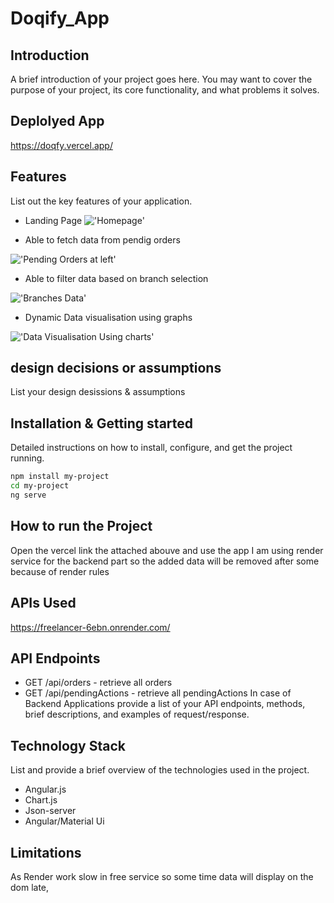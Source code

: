 # Doqify_App

## Introduction
A brief introduction of your project goes here. You may want to cover the purpose of your project, its core functionality, and what problems it solves.

## Deplolyed App
https://doqfy.vercel.app/

## Features
List out the key features of your application.

- Landing Page
!['Homepage'](https://i.ibb.co/FgFQJFG/Homepage.png)

- Able to fetch data from pendig orders

!['Pending Orders at left'](https://i.ibb.co/FgFQJFG/Homepage.png)

- Able to filter data based on branch selection

!['Branches Data'](https://i.ibb.co/QMVyDCN/Branch-1.png)

- Dynamic Data visualisation using graphs

!['Data Visualisation Using charts'](https://i.ibb.co/KrFRB0x/Branch-2.png)

## design decisions or assumptions
List your design desissions & assumptions

## Installation & Getting started
Detailed instructions on how to install, configure, and get the project running.

```bash
npm install my-project
cd my-project
ng serve
```

## How to run the Project
Open the vercel link the attached abouve and use the app
I am using render service for the backend part so the added data will be removed after some because of render rules

## APIs Used
https://freelancer-6ebn.onrender.com/

## API Endpoints
- GET /api/orders - retrieve all orders
- GET /api/pendingActions - retrieve all pendingActions
In case of Backend Applications provide a list of your API endpoints, methods, brief descriptions, and examples of request/response.

## Technology Stack
List and provide a brief overview of the technologies used in the project.

- Angular.js
- Chart.js
- Json-server
- Angular/Material Ui




## Limitations
As Render work slow in free service so some time data will display on the dom late,